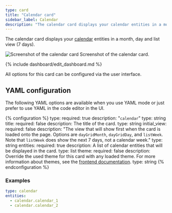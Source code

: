 ```yaml
---
type: card
title: "Calendar card"
sidebar_label: Calendar
description: "The calendar card displays your calendar entities in a month, day and list view"
---
```


The calendar card displays your [calendar](/integrations/#calendar) entities in a month, day and list view (7 days).

<p class='img'>
  <img src='/images/dashboards/calendar_card.png' alt='Screenshot of the 
  calendar card'>
  Screenshot of the calendar card.
</p>

{% include dashboard/edit_dashboard.md %}

All options for this card can be configured via the user interface.

## YAML configuration

The following YAML options are available when you use YAML mode or just prefer to use YAML in the code editor in the UI.

{% configuration %}
type:
  required: true
  description: "`calendar`"
  type: string
title:
  required: false
  description: The title of the card.
  type: string
initial_view:
  required: false
  description: "The view that will show first when the card is loaded onto the page. Options are `dayGridMonth`, `dayGridDay`, and `listWeek`. Note that `listWeek` does show the next 7 days, not a calendar week."
  type: string
entities:
  required: true
  description: A list of calendar entities that will be displayed in the card.
  type: list
theme:
  required: false
  description: Override the used theme for this card with any loaded theme. For more information about themes, see the [frontend documentation](/integrations/frontend/).
  type: string
{% endconfiguration %}

### Examples

```yaml
type: calendar
entities:
  - calendar.calendar_1
  - calendar.calendar_2
```
